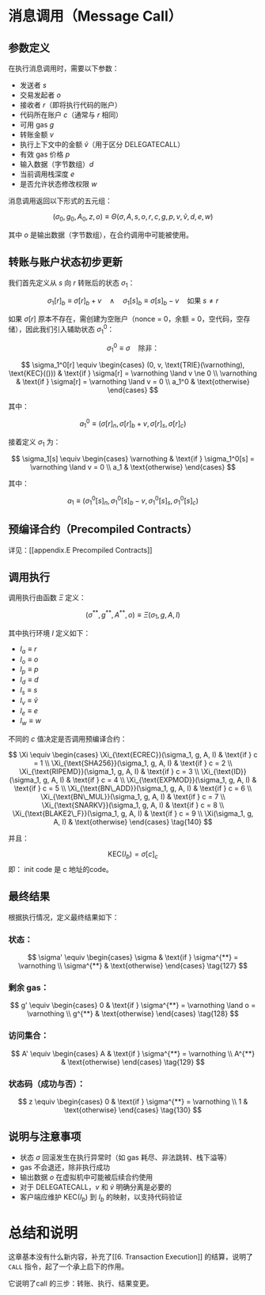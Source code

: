 # 消息调用（Message Call）

## 参数定义

在执行消息调用时，需要以下参数：

- 发送者 $s$
- 交易发起者 $o$
- 接收者 $r$（即将执行代码的账户）
- 代码所在账户 $c$（通常与 $r$ 相同）
- 可用 gas $g$
- 转账金额 $v$
- 执行上下文中的金额 $\tilde{v}$（用于区分 DELEGATECALL）
- 有效 gas 价格 $p$
- 输入数据（字节数组）$d$
- 当前调用栈深度 $e$
- 是否允许状态修改权限 $w$

消息调用返回以下形式的五元组：

$$(\sigma_0, g_0, A_0, z, o) \equiv \Theta(\sigma, A, s, o, r, c, g, p, v, \tilde{v}, d, e, w)$$

其中 $o$ 是输出数据（字节数组），在合约调用中可能被使用。

## 转账与账户状态初步更新

我们首先定义从 $s$ 向 $r$ 转账后的状态 $\sigma_1$：

$$
\sigma_1[r]_b \equiv \sigma[r]_b + v \quad \land \quad \sigma_1[s]_b \equiv \sigma[s]_b - v \quad \text{如果 } s \ne r
$$

如果 $\sigma[r]$ 原本不存在，需创建为空账户（nonce = 0，余额 = 0，空代码，空存储），因此我们引入辅助状态 $\sigma_1^0$：

$$
\sigma_1^0 \equiv \sigma \quad \text{除非：}
$$

$$
\sigma_1^0[r] \equiv 
\begin{cases}
(0, v, \text{TRIE}(\varnothing), \text{KEC}(())) & \text{if } \sigma[r] = \varnothing \land v \ne 0 \\
\varnothing & \text{if } \sigma[r] = \varnothing \land v = 0 \\
a_1^0 & \text{otherwise}
\end{cases}
$$

其中：

$$a_1^0 \equiv (\sigma[r]_n, \sigma[r]_b + v, \sigma[r]_s, \sigma[r]_c)$$

接着定义 $\sigma_1$ 为：

$$
\sigma_1[s] \equiv 
\begin{cases}
\varnothing & \text{if } \sigma_1^0[s] = \varnothing \land v = 0 \\
a_1 & \text{otherwise}
\end{cases}
$$

其中：

$$a_1 \equiv (\sigma_1^0[s]_n, \sigma_1^0[s]_b - v, \sigma_1^0[s]_s, \sigma_1^0[s]_c)$$

## 预编译合约（Precompiled Contracts）
详见：[[appendix.E Precompiled Contracts]]

## 调用执行

调用执行由函数 $\Xi$ 定义：

$$
(\sigma^{**}, g^{**}, A^{**}, o) \equiv \Xi(\sigma_1, g, A, I)
\tag{131}
$$

其中执行环境 $I$ 定义如下：

- $I_a \equiv r$
- $I_o \equiv o$
- $I_p \equiv p$
- $I_d \equiv d$
- $I_s \equiv s$
- $I_v \equiv \tilde{v}$
- $I_e \equiv e$
- $I_w \equiv w$

不同的 $c$ 值决定是否调用预编译合约：

$$
\Xi \equiv
\begin{cases}
\Xi_{\text{ECREC}}(\sigma_1, g, A, I) & \text{if } c = 1 \\
\Xi_{\text{SHA256}}(\sigma_1, g, A, I) & \text{if } c = 2 \\
\Xi_{\text{RIPEMD}}(\sigma_1, g, A, I) & \text{if } c = 3 \\
\Xi_{\text{ID}}(\sigma_1, g, A, I) & \text{if } c = 4 \\
\Xi_{\text{EXPMOD}}(\sigma_1, g, A, I) & \text{if } c = 5 \\
\Xi_{\text{BN\_ADD}}(\sigma_1, g, A, I) & \text{if } c = 6 \\
\Xi_{\text{BN\_MUL}}(\sigma_1, g, A, I) & \text{if } c = 7 \\
\Xi_{\text{SNARKV}}(\sigma_1, g, A, I) & \text{if } c = 8 \\
\Xi_{\text{BLAKE2\_F}}(\sigma_1, g, A, I) & \text{if } c = 9 \\
\Xi(\sigma_1, g, A, I) & \text{otherwise}
\end{cases}
\tag{140}
$$

并且：

$$
\text{KEC}(I_b) = \sigma[c]_c
\tag{141}
$$
即： init code 是 c 地址的code。

## 最终结果

根据执行情况，定义最终结果如下：

### 状态：

$$
\sigma' \equiv 
\begin{cases}
\sigma & \text{if } \sigma^{**} = \varnothing \\
\sigma^{**} & \text{otherwise}
\end{cases}
\tag{127}
$$

### 剩余 gas：

$$
g' \equiv 
\begin{cases}
0 & \text{if } \sigma^{**} = \varnothing \land o = \varnothing \\
g^{**} & \text{otherwise}
\end{cases}
\tag{128}
$$

### 访问集合：

$$
A' \equiv 
\begin{cases}
A & \text{if } \sigma^{**} = \varnothing \\
A^{**} & \text{otherwise}
\end{cases}
\tag{129}
$$

### 状态码（成功与否）：

$$
z \equiv 
\begin{cases}
0 & \text{if } \sigma^{**} = \varnothing \\
1 & \text{otherwise}
\end{cases}
\tag{130}
$$

## 说明与注意事项

- 状态 $\sigma$ 回滚发生在执行异常时（如 gas 耗尽、非法跳转、栈下溢等）
- gas 不会退还，除非执行成功
- 输出数据 $o$ 在虚拟机中可能被后续合约使用
- 对于 DELEGATECALL，$v$ 和 $\tilde{v}$ 明确分离是必要的
- 客户端应维护 $\text{KEC}(I_b)$ 到 $I_b$ 的映射，以支持代码验证

# 总结和说明
这章基本没有什么新内容，补充了[[6. Transaction Execution]] 的结算，说明了`CALL` 指令，起了一个承上启下的作用。

它说明了call 的三步：转账、执行、结果变更。

